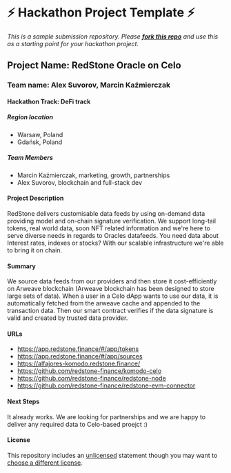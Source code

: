 
# ⚡ Hackathon Project Template ⚡
_This is a sample submission repository.
Please [__fork this repo__](https://help.github.com/articles/fork-a-repo/) and use this as a starting point for your hackathon project._

## Project Name: RedStone Oracle on Celo
### Team name: Alex Suvorov, Marcin Kaźmierczak
#### Hackathon Track: DeFi track

##### Region location
- Warsaw, Poland
- Gdańsk, Poland

##### Team Members
- Marcin Kaźmierczak, marketing, growth, partnerships
- Alex Suvorov, blockchain and full-stack dev

#### Project Description
RedStone delivers customisable data feeds by using on-demand data providing model and on-chain signature verification. We support long-tail tokens, real world data, soon NFT related information and we're here to serve diverse needs in regards to Oracles datafeeds. You need data about Interest rates, indexes or stocks? With our scalable infrastructure we're able to bring it on chain.

#### Summary
We source data feeds from our providers and then store it cost-efficiently on Arweave blockchain (Arweave blockchain has been designed to store large sets of data). When a user in a Celo dApp wants to use our data, it is automatically fetched from the arweave cache and appended to the transaction data. Then our smart contract verifies if the data signature is valid and created by trusted data provider.

#### URLs
- https://app.redstone.finance/#/app/tokens
- https://app.redstone.finance/#/app/sources
- https://alfajores-komodo.redstone.finance/
- https://github.com/redstone-finance/komodo-celo
- https://github.com/redstone-finance/redstone-node
- https://github.com/redstone-finance/redstone-evm-connector

#### Next Steps
It already works. We are looking for partnerships and we are happy to deliver any required data to Celo-based proejct :)

#### License
This repository includes an [unlicensed](http://unlicense.org/) statement though you may want to [choose a different license](https://choosealicense.com/).
